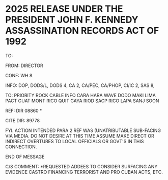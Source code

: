 # 2025 RELEASE UNDER THE PRESIDENT JOHN F. KENNEDY ASSASSINATION RECORDS ACT OF 1992

TO:

FROM: DIRECTOR

CONF: WH 8.

INFO: DOP, DODS/L, DODS 4, CA 2, CA/PEC, CA/PHOP, CI/IC 2, SAS 8,

TO: PRIORITY ROCK CABLE INFO
CARA HARA WAVE DODO
MAKI LIMA PACT GUAT
MONT RICO QUIT GAYA
RIOD SACP RICO LAPA
SANJ SOON

REF: DIR 08860 *

CITE DIR: 89778

FYI. ACTION INTENDED PARA 2 REF WAS (UNATRIBUTABLE SUB-FACING VIA MEDIA. DO NOT DESIRE AT THIS TIME ASSUME MAKE DIRECT OR INDIRECT OVERTURES TO LOCAL OFFICIALS OR GOVT'S IN THIS CONNECTION.

END OF MESSAGE

C/S COMMENT: *REQUESTED ADDEES TO CONSIDER SURFACING ANY EVIDENCE CASTRO FINANCING TERRORIST AND PRO CUBAN ACTS, ETC.

